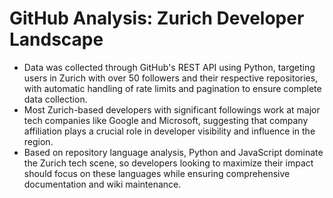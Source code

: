 # GitHub Analysis: Zurich Developer Landscape

- Data was collected through GitHub's REST API using Python, targeting users in Zurich with over 50 followers and their respective repositories, with automatic handling of rate limits and pagination to ensure complete data collection.
- Most Zurich-based developers with significant followings work at major tech companies like Google and Microsoft, suggesting that company affiliation plays a crucial role in developer visibility and influence in the region.
- Based on repository language analysis, Python and JavaScript dominate the Zurich tech scene, so developers looking to maximize their impact should focus on these languages while ensuring comprehensive documentation and wiki maintenance.
